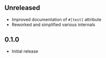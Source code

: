 Unreleased
----------
- Improved documentation of `#[test]` attribute
- Reworked and simplified various internals


0.1.0
-----
- Initial release
